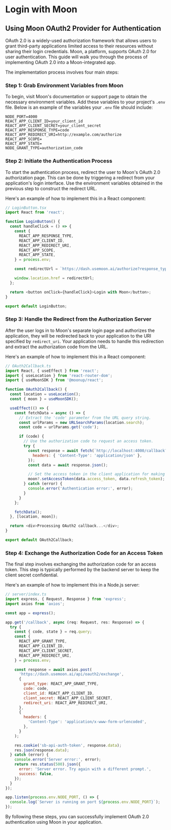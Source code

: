 # Login with Moon

## Using Moon OAuth2 Provider for Authentication

OAuth 2.0 is a widely-used authorization framework that allows users to grant third-party applications limited access to their resources without sharing their login credentials. Moon, a platform, supports OAuth 2.0 for user authentication. This guide will walk you through the process of implementing OAuth 2.0 into a Moon-integrated app.

The implementation process involves four main steps:

### Step 1: Grab Environment Variables from Moon

To begin, visit Moon's documentation or support page to obtain the necessary environment variables. Add these variables to your project's `.env` file. Below is an example of the variables your `.env` file should include:

```
NODE_PORT=4000
REACT_APP_CLIENT_ID=your_client_id
REACT_APP_CLIENT_SECRET=your_client_secret
REACT_APP_RESPONSE_TYPE=code
REACT_APP_REDIRECT_URI=http://example.com/authorize
REACT_APP_SCOPE=
REACT_APP_STATE=
NODE_GRANT_TYPE=authorization_code
```

### Step 2: Initiate the Authentication Process

To start the authentication process, redirect the user to Moon's OAuth 2.0 authorization page. This can be done by triggering a redirect from your application's login interface. Use the environment variables obtained in the previous step to construct the redirect URL.

Here's an example of how to implement this in a React component:

```javascript
// LoginButton.tsx
import React from 'react';

function LoginButton() {
  const handleClick = () => {
    const {
      REACT_APP_RESPONSE_TYPE,
      REACT_APP_CLIENT_ID,
      REACT_APP_REDIRECT_URI,
      REACT_APP_SCOPE,
      REACT_APP_STATE,
    } = process.env;

    const redirectUrl = `https://dash.usemoon.ai/authorize?response_type=${REACT_APP_RESPONSE_TYPE}&client_id=${REACT_APP_CLIENT_ID}&redirect_uri=${REACT_APP_REDIRECT_URI}&scope=${REACT_APP_SCOPE}&state=${REACT_APP_STATE}`;

    window.location.href = redirectUrl;
  };

  return <button onClick={handleClick}>Login with Moon</button>;
}

export default LoginButton;
```

### Step 3: Handle the Redirect from the Authorization Server

After the user logs in to Moon's separate login page and authorizes the application, they will be redirected back to your application to the URI specified by `redirect_uri`. Your application needs to handle this redirection and extract the authorization code from the URL.

Here's an example of how to implement this in a React component:

```javascript
// OAuth2Callback.ts
import React, { useEffect } from 'react';
import { useLocation } from 'react-router-dom';
import { useMoonSDK } from '@moonup/react';

function OAuth2Callback() {
  const location = useLocation();
  const { moon } = useMoonSDK();

  useEffect(() => {
    const fetchData = async () => {
      // Extract the 'code' parameter from the URL query string.
      const urlParams = new URLSearchParams(location.search);
      const code = urlParams.get('code');

      if (code) {
        // Use the authorization code to request an access token.
        try {
          const response = await fetch(`http://localhost:4000/callback?code=${code}`, {
            headers: { 'Content-Type': 'application/json' },
          });
          const data = await response.json();

          // Set the access token in the client application for making authenticated requests.
          moon?.setAccessToken(data.access_token, data.refresh_token);
        } catch (error) {
          console.error('Authentication error:', error);
        }
      }
    };

    fetchData();
  }, [location, moon]);

  return <div>Processing OAuth2 callback...</div>;
}

export default OAuth2Callback;
```

### Step 4: Exchange the Authorization Code for an Access Token

The final step involves exchanging the authorization code for an access token. This step is typically performed by the backend server to keep the client secret confidential.

Here's an example of how to implement this in a Node.js server:

```javascript
// server/index.ts
import express, { Request, Response } from 'express';
import axios from 'axios';

const app = express();

app.get('/callback', async (req: Request, res: Response) => {
  try {
    const { code, state } = req.query;
    const {
      REACT_APP_GRANT_TYPE,
      REACT_APP_CLIENT_ID,
      REACT_APP_CLIENT_SECRET,
      REACT_APP_REDIRECT_URI,
    } = process.env;

    const response = await axios.post(
      'https://dash.usemoon.ai/api/oauth2/exchange',
      {
        grant_type: REACT_APP_GRANT_TYPE,
        code: code,
        client_id: REACT_APP_CLIENT_ID,
        client_secret: REACT_APP_CLIENT_SECRET,
        redirect_uri: REACT_APP_REDIRECT_URI,
      },
      {
        headers: {
          'Content-Type': 'application/x-www-form-urlencoded',
        },
      }
    );

    res.cookie('sb-api-auth-token', response.data);
    res.json(response.data);
  } catch (error) {
    console.error('Server error:', error);
    return res.status(500).json({
      error: 'Server error. Try again with a different prompt.',
      success: false,
    });
  }
});

app.listen(process.env.NODE_PORT, () => {
  console.log(`Server is running on port ${process.env.NODE_PORT}`);
});
```

By following these steps, you can successfully implement OAuth 2.0 authentication using Moon in your application.

